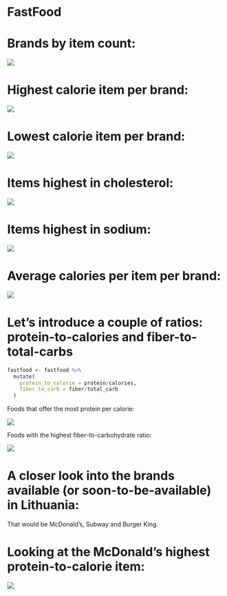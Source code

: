 FastFood
================

# Brands by item count:

![](FastFood_files/figure-gfm/unnamed-chunk-2-1.png)<!-- -->

# Highest calorie item per brand:

![](FastFood_files/figure-gfm/unnamed-chunk-3-1.png)<!-- -->

# Lowest calorie item per brand:

![](FastFood_files/figure-gfm/unnamed-chunk-4-1.png)<!-- -->

# Items highest in cholesterol:

![](FastFood_files/figure-gfm/unnamed-chunk-5-1.png)<!-- -->

# Items highest in sodium:

![](FastFood_files/figure-gfm/unnamed-chunk-6-1.png)<!-- -->

# Average calories per item per brand:

![](FastFood_files/figure-gfm/unnamed-chunk-7-1.png)<!-- -->

# Let’s introduce a couple of ratios: protein-to-calories and fiber-to-total-carbs

``` r
fastfood <- fastfood %>% 
  mutate(
    protein_to_calorie = protein/calories,
    fiber_to_carb = fiber/total_carb
  )
```

Foods that offer the most protein per calorie:

![](FastFood_files/figure-gfm/unnamed-chunk-9-1.png)<!-- -->

Foods with the highest fiber-to-carbohydrate ratio:

![](FastFood_files/figure-gfm/unnamed-chunk-10-1.png)<!-- -->

# A closer look into the brands available (or soon-to-be-available) in Lithuania:

That would be McDonald’s, Subway and Burger King.

# Looking at the McDonald’s highest protein-to-calorie item:

![](FastFood_files/figure-gfm/unnamed-chunk-12-1.png)<!-- -->
